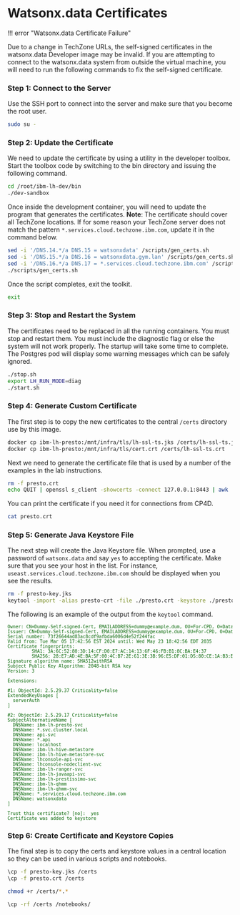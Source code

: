# Watsonx.data Certificates

!!! error "Watsonx.data Certificate Failure"

Due to a change in TechZone URLs, the self-signed certificates in the watsonx.data Developer image may be invalid. If you are attempting to connect to the watsonx.data system from outside the virtual machine, you will need to run the following commands to fix the self-signed certificate. 

### Step 1: Connect to the Server

Use the SSH port to connect into the server and make sure that you become the root user.

```bash
sudo su -
```

### Step 2: Update the Certificate

We need to update the certificate by using a utility in the developer toolbox.  Start the toolbox code by switching to the bin directory and issuing the following command.
```bash
cd /root/ibm-lh-dev/bin
./dev-sandbox
```

Once inside the development container, you will need to update the program that generates the certificates. **Note**: The certificate should cover all TechZone locations. If for some reason your TechZone server does not match the pattern `*.services.cloud.techzone.ibm.com`, update it in the command below.

```bash
sed -i '/DNS.14.*/a DNS.15 = watsonxdata' /scripts/gen_certs.sh
sed -i '/DNS.15.*/a DNS.16 = watsonxdata.gym.lan' /scripts/gen_certs.sh
sed -i '/DNS.16.*/a DNS.17 = *.services.cloud.techzone.ibm.com' /scripts/gen_certs.sh
./scripts/gen_certs.sh
```

Once the script completes, exit the toolkit.

```bash
exit
```

### Step 3: Stop and Restart the System

The certificates need to be replaced in all the running containers. You must stop and restart them. You must include the diagnostic flag or else the system will not work properly. The startup will take some time to complete. The Postgres pod will display some warning messages which can be safely ignored.

```bash
./stop.sh
export LH_RUN_MODE=diag
./start.sh 
```

### Step 4: Generate Custom Certificate

The first step is to copy the new certificates to the central `/certs` directory use by this image.

```bash
docker cp ibm-lh-presto:/mnt/infra/tls/lh-ssl-ts.jks /certs/lh-ssl-ts.jks
docker cp ibm-lh-presto:/mnt/infra/tls/cert.crt /certs/lh-ssl-ts.crt
```

Next we need to generate the certificate file that is used by a number of the examples in the lab instructions.

```bash
rm -f presto.crt
echo QUIT | openssl s_client -showcerts -connect 127.0.0.1:8443 | awk '/-----BEGIN CERTIFICATE-----/ {p=1}; p; /-----END CERTIFICATE-----/ {p=0}' > presto.crt
```

You can print the certificate if you need it for connections from CP4D.

```bash
cat presto.crt
```

### Step 5: Generate Java Keystore File

The next step will create the Java Keystore file. When prompted, use a password of `watsonx.data` and say `yes` to accepting the certificate. Make sure that you see your host in the list. For instance, `useast.services.cloud.techzone.ibm.com` should be displayed when you see the results.

```bash
rm -f presto-key.jks
keytool -import -alias presto-crt -file ./presto.crt -keystore ./presto-key.jks
```

The following is an example of the output from the `keytool` command.

<pre style="font-size: small; color: darkgreen; overflow: auto">
Owner: CN=Dummy-Self-signed-Cert, EMAILADDRESS=dummy@example.dum, OU=For-CPD, O=Data and AI, L=Home-Town, ST=XX, C=YY
Issuer: CN=Dummy-Self-signed-Cert, EMAILADDRESS=dummy@example.dum, OU=For-CPD, O=Data and AI, L=Home-Town, ST=XX, C=YY
Serial number: 73f26644ad83ac8cdf9afbda6006d4e52f244fac
Valid from: Tue Mar 05 17:42:56 EST 2024 until: Wed May 23 18:42:56 EDT 2035
Certificate fingerprints:
         SHA1: 3A:6C:52:80:3D:14:CF:D0:E7:AC:14:13:6F:46:FB:B1:8C:BA:E4:37
         SHA256: 28:E7:AD:4E:BA:5F:00:4C:B7:2E:61:3E:3B:96:E5:DF:01:D5:80:CE:1A:B3:EF:B7:86:11:26:4A:B6:7C:90:8A
Signature algorithm name: SHA512withRSA
Subject Public Key Algorithm: 2048-bit RSA key
Version: 3

Extensions: 

#1: ObjectId: 2.5.29.37 Criticality=false
ExtendedKeyUsages [
  serverAuth
]

#2: ObjectId: 2.5.29.17 Criticality=false
SubjectAlternativeName [
  DNSName: ibm-lh-presto-svc
  DNSName: *.svc.cluster.local
  DNSName: api-svc
  DNSName: *.api
  DNSName: localhost
  DNSName: ibm-lh-hive-metastore
  DNSName: ibm-lh-hive-metastore-svc
  DNSName: lhconsole-api-svc
  DNSName: lhconsole-nodeclient-svc
  DNSName: ibm-lh-ranger-svc
  DNSName: ibm-lh-javaapi-svc
  DNSName: ibm-lh-prestissimo-svc
  DNSName: ibm-lh-qhmm
  DNSName: ibm-lh-qhmm-svc
  DNSName: *.services.cloud.techzone.ibm.com
  DNSName: watsonxdata
]

Trust this certificate? [no]:  yes
Certificate was added to keystore
</pre>

### Step 6: Create Certificate and Keystore Copies

The final step is to copy the certs and keystore values in a central location so they can be used in various scripts and notebooks.

```bash
\cp -f presto-key.jks /certs
\cp -f presto.crt /certs

chmod +r /certs/*.*

\cp -rf /certs /notebooks/
```